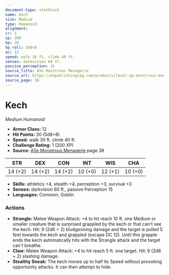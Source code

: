 ```yaml
---
document-type: statblock
name: Kech
size: Medium
type: Humanoid
alignment: 
cr: 1
xp: 200
hp: 30
hp_roll: 5d8+8
ac: 12
speed: walk 30 ft. climb 40 ft.
senses: darkvision 60 ft. 
passive_perception: 15
source_title: A5e Monstrous Menagerie
source_url: https://enpublishingrpg.com/products/level-up-monstrous-menagerie-a5e
source_page: 38
---
```


# Kech

*Medium* *Humanoid*

- **Armor Class:** 12
- **Hit Points:** 30 (5d8+8)
- **Speed:** walk 30 ft. climb 40 ft.
- **Challenge Rating:** 1 (200 XP)
- **Source:** [A5e Monstrous Menagerie](https://enpublishingrpg.com/products/level-up-monstrous-menagerie-a5e) page 38

| STR | DEX | CON | INT | WIS | CHA |
| --- | --- | --- | --- | --- | --- |
| 14 (+2) | 14 (+2) | 14 (+2) | 10 (+0) | 12 (+1) | 10 (+0) |

- **Skills:** athletics +4, stealth +4, perception +3, survival +3
- **Senses:** darkvision 60 ft., passive Perception 15
- **Languages:** Common, Goblin

### Actions

- **Strangle:** Melee Weapon Attack: +4 to hit  reach 10 ft.  one Medium or smaller creature that is surprised  grappled by the kech  or that can't see the kech. Hit: 9 (2d6 + 2) bludgeoning damage  and the target is pulled 5 feet towards the kech and grappled (escape DC 12). Until this grapple ends  the kech automatically hits with the Strangle attack and the target can't breathe.
- **Claw:** Melee Weapon Attack: +4 to hit  reach 5 ft.  one target. Hit: 9 (2d6 + 2) slashing damage.
- **Stealthy Sneak:** The kech moves up to half its Speed without provoking opportunity attacks. It can then attempt to hide.

